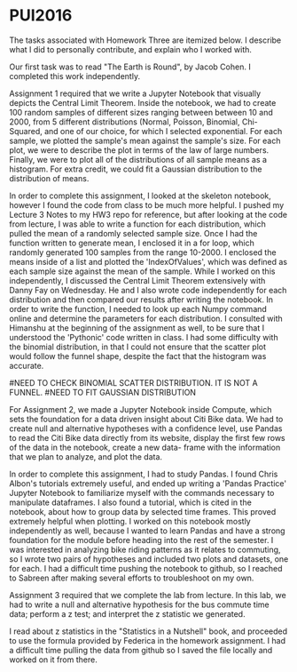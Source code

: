 # PUI2016

The tasks associated with Homework Three are itemized below. I describe what I did to personally
contribute, and explain who I worked with.

Our first task was to read "The Earth is Round", by Jacob Cohen. I completed this work 
independently.

Assignment 1 required that we write a Jupyter Notebook that visually depicts the Central
Limit Theorem. Inside the notebook, we had to create 100 random samples of different 
sizes ranging between between 10 and 2000, from 5 different distributions (Normal,
Poisson, Binomial, Chi-Squared, and one of our choice, for which I selected exponential. 
For each sample, we plotted the sample's mean against the sample's size. For each plot,
we were to describe the plot in terms of the law of large numbers. Finally, we were to
plot all of the distributions of all sample means as a histogram. For extra credit,
we could fit a Gaussian distribution to the distribution of means. 

In order to complete this assignment, I looked at the skeleton notebook, however I found
the code from class to be much more helpful. I pushed my Lecture 3 Notes to my HW3 repo
for reference, but after looking at the code from lecture, I was able to write a function
for each distribution, which pulled the mean of a randomly selected sample size. Once I
had the function written to generate mean, I enclosed it in a for loop, which randomly 
generated 100 samples from the range 10-2000. I enclosed the means inside of a list and
plotted the 'IndexOfValues', which was defined as each sample size against the mean of the
sample. While I worked on this independently, I discussed the Central Limit Theorem
extensively with Danny Fay on Wednesday. He and I also wrote code independently for each
distribution and then compared our results after writing the notebook. In order to write
the function, I needed to look up each Numpy command online and determine the parameters
for each distribution. I consulted with Himanshu at the beginning of the assignment as
well, to be sure that I understood the 'Pythonic' code written in class. I had some 
difficulty with the binomial distribution, in that I could not ensure that the scatter
plot would follow the funnel shape, despite the fact that the histogram was accurate.

#NEED TO CHECK BINOMIAL SCATTER DISTRIBUTION. IT IS NOT A FUNNEL. 
#NEED TO FIT GAUSSIAN DISTRIBUTION

For Assignment 2, we made a Jupyter Notebook inside Compute, which sets the foundation for 
a data driven insight about Citi Bike data. We had to create null and alternative 
hypotheses with a confidence level, use Pandas to read the Citi Bike data directly from
its website, display the first few rows of the data in the notebook, create a new data-
frame with the information that we plan to analyze, and plot the data.

In order to complete this assignment, I had to study Pandas. I found Chris Albon's
tutorials extremely useful, and ended up writing a 'Pandas Practice' Jupyter Notebook
to familiarize myself with the commands necessary to manipulate dataframes. I also found
a tutorial, which is cited in the notebook, about how to group data by selected time frames.
This proved extremely helpful when plotting. I worked on this notebook mostly independently
as well, because I wanted to learn Pandas and have a strong foundation for the module
before heading into the rest of the semester. I was interested in analyzing bike riding
patterns as it relates to commuting, so I wrote two pairs of hypotheses and included two
plots and datasets, one for each. I had a difficult time pushing the notebook to github,
so I reached to Sabreen after making several efforts to troubleshoot on my own. 

Assignment 3 required that we complete the lab from lecture. In this lab, we had to write
a null and alternative hypothesis for the bus commute time data; perform a z test; and
interpret the z statistic we generated.

I read about z statistics in the "Statistics in a Nutshell" book, and proceeded to use
the formula provided by Federica in the homework assignment. I had a difficult time
pulling the data from github so I saved the file locally and worked on it from there.


